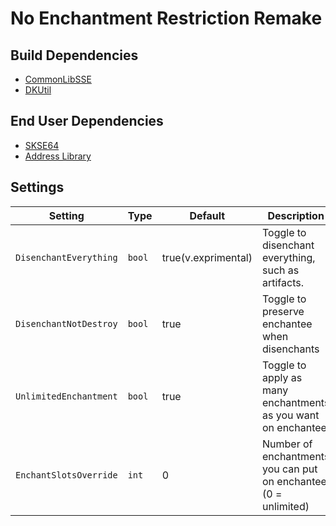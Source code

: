 # No Enchantment Restriction Remake

## Build Dependencies
* [CommonLibSSE](https://github.com/Ryan-rsm-McKenzie/CommonLibSSE)
* [DKUtil](https://github.com/gottyduke/DKUtil)

## End User Dependencies
* [SKSE64](https://skse.silverlock.org/)
* [Address Library](https://www.nexusmods.com/skyrimspecialedition/mods/32444)

## Settings
Setting | Type | Default | Description
--- | --- | --- | ---
`DisenchantEverything` | `bool` | true(v.exprimental) | Toggle to disenchant everything, such as artifacts.
`DisenchantNotDestroy` | `bool` | true | Toggle to preserve enchantee when disenchants
`UnlimitedEnchantment` | `bool` | true | Toggle to apply as many enchantments as you want on enchantee.
`EnchantSlotsOverride` | `int` | 0 | Number of enchantments you can put on enchantee. (0 = unlimited)
